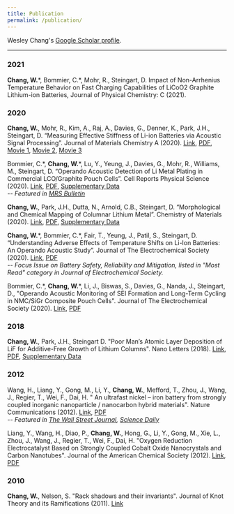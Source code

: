 ```yaml
---
title: Publication
permalink: /publication/
---
```


Wesley Chang's [Google Scholar profile](https://scholar.google.com/citations?user=HTB3a4sAAAAJ&hl=en&oi=ao).

<hr>

### 2021
**Chang, W.**\*, Bommier, C.\*, Mohr, R., Steingart, D. Impact of Non-Arrhenius Temperature Behavior on Fast Charging Capabilities of LiCoO2 Graphite Lithium-ion Batteries, Journal of Physical Chemistry: C (2021). 

### 2020

**Chang, W.**, Mohr, R., Kim, A., Raj, A., Davies, G., Denner, K., Park, J.H., Steingart, D. “Measuring Effective Stiffness of Li-ion Batteries via Acoustic Signal Processing”. Journal of Materials Chemistry A (2020). [Link](https://doi.org/10.1039/D0TA05552B), <a href="https://wesleykchang.github.io/publications/2020_JMCA.pdf" target="_blank">PDF</a>, <a href="https://wesleykchang.github.io/publications/2020_JMCA_1C.mp4" target="_blank">Movie 1</a>, <a href="https://wesleykchang.github.io/publications/2020_JMCA_2C.mp4" target="_blank">Movie 2</a>, <a href="https://wesleykchang.github.io/publications/2020_JMCA_3C.mp4" target="_blank">Movie 3</a>

Bommier, C.\*, **Chang, W.**\*, Lu, Y., Yeung, J., Davies, G., Mohr, R., Williams, M., Steingart, D. “Operando Acoustic Detection of Li Metal Plating in Commercial LCO/Graphite Pouch Cells”. Cell Reports Physical Science (2020). [Link](https://doi.org/10.1016/j.xcrp.2020.100035), <a href="https://wesleykchang.github.io/publications/2020_Cell_Reports.pdf" target="_blank">PDF</a>, <a href="https://wesleykchang.github.io/publications/2020_Cell_Reports_SI.pdf" target="_blank">Supplementary Data</a> <br />
-- *Featured in [MRS Bulletin](https://www.cambridge.org/core/journals/mrs-bulletin/news/noninvasive-acoustic-sensing-diagnoses-lithium-ion-battery-health)*

**Chang, W.**, Park, J.H., Dutta, N., Arnold, C.B., Steingart, D. “Morphological and Chemical Mapping of Columnar Lithium Metal”. Chemistry of Materials (2020). [Link](https://doi.org/10.1021/acs.chemmater.9b04385), <a href="https://wesleykchang.github.io/publications/2020_Chemistry_Materials.pdf" target="_blank">PDF</a>, <a href="https://wesleykchang.github.io/publications/2020_Chemistry_Materials_SI.pdf" target="_blank">Supplementary Data</a>


**Chang, W.**\*, Bommier, C.\*, Fair, T., Yeung, J., Patil, S., Steingart, D. “Understanding Adverse Effects of Temperature Shifts on Li-Ion Batteries: An Operando Acoustic Study”. Journal of The Electrochemical Society (2020). [Link](https://doi.org/10.1149/1945-7111/ab6c56), <a href="https://wesleykchang.github.io/publications/2020_JECS_temperature.pdf" target="_blank">PDF</a> <br />
-- *Focus Issue on Battery Safety, Reliability and Mitigation, listed in "Most Read" category in Journal of Electrochemical Society.*

Bommier, C.\*, **Chang, W.**\*, Li, J., Biswas, S., Davies, G., Nanda, J., Steingart, D., "Operando Acoustic Monitoring of SEI Formation and Long-Term
Cycling in NMC/SiGr Composite Pouch Cells". Journal of The Electrochemical Society (2020). [Link](https://doi.org/10.1149/1945-7111/ab68d6), <a href="https://wesleykchang.github.io/publications/2020_JECS_Si.pdf" target="_blank">PDF</a>

### 2018
**Chang, W.**, Park, J.H., Steingart D. "Poor Man’s Atomic Layer Deposition of LiF for Additive-Free Growth of Lithium Columns". Nano Letters (2018). [Link](https://doi.org/10.1021/acs.nanolett.8b03070), <a href="https://wesleykchang.github.io/publications/2018_NanoLetters.pdf" target="_blank">PDF</a>, <a href="https://wesleykchang.github.io/publications/2018_NanoLetters_SI.pdf" target="_blank">Supplementary Data</a>

### 2012
Wang, H., Liang, Y., Gong, M., Li, Y., **Chang, W.**, Mefford, T., Zhou, J., Wang, J., Regier, T., Wei, F., Dai, H. " An ultrafast nickel – iron battery from strongly
coupled inorganic nanoparticle / nanocarbon hybrid materials". Nature Communications (2012). [Link](https://doi.org/10.1038/ncomms1921), <a href="https://wesleykchang.github.io/publications/2012_Nature_Comm.pdf" target="_blank">PDF</a> <br />
-- *Featured in [The Wall Street Journal](https://blogs.wsj.com/ideas-market/2012/07/02/edisons-battery-reborn/), [Science Daily](https://www.sciencedaily.com/releases/2012/06/120626114316.htm)*

Liang, Y., Wang, H., Diao, P., **Chang, W.**, Hong, G., Li, Y., Gong, M., Xie, L., Zhou, J., Wang, J., Regier, T., Wei, F., Dai, H. "Oxygen Reduction Electrocatalyst Based on Strongly Coupled Cobalt Oxide Nanocrystals and Carbon Nanotubes". Journal of the American Chemical Society (2012). [Link](https://doi.org/10.1021/ja305623m), <a href="https://wesleykchang.github.io/publications/2012_JACS.pdf" target="_blank">PDF</a>

### 2010
**Chang, W.**, Nelson, S. "Rack shadows and their invariants". Journal of Knot Theory and its Ramifications (2011). [Link](https://doi.org/10.1142/S0218216511009315)
